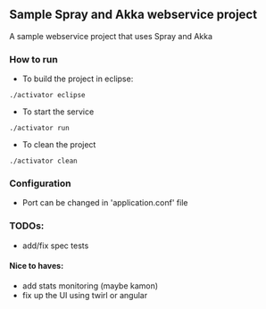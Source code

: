 ## Sample Spray and Akka webservice project
A sample webservice project that uses Spray and Akka

### How to run
* To build the project in eclipse: 
```
./activator eclipse 
```
* To start the service
```
./activator run
```
* To clean the project
```
./activator clean
```

### Configuration
* Port can be changed in 'application.conf' file

### TODOs:
* add/fix spec tests

#### Nice to haves:
* add stats monitoring (maybe kamon)
* fix up the UI using twirl or angular
